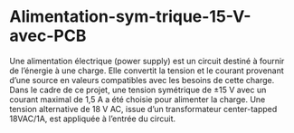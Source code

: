 # Alimentation-sym-trique-15-V-avec-PCB
Une alimentation électrique (power supply) est un circuit destiné à fournir de l’énergie à une charge. Elle convertit la tension et le courant provenant d’une source en valeurs compatibles avec les besoins de cette charge. Dans le cadre de ce projet, une tension symétrique de ±15 V avec un courant maximal de 1,5 A a été choisie pour alimenter la charge. Une tension alternative de 18 V AC, issue d’un transformateur center-tapped 18VAC/1A, est appliquée à l’entrée du circuit.

